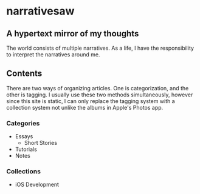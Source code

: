 # narrativesaw

## A hypertext mirror of my thoughts

The world consists of multiple narratives. As a life, I have the responsibility to interpret the narratives around me.

## Contents

There are two ways of organizing articles. One is categorization, and the other is tagging. I usually use these two methods simultaneously, however since this site is static, I can only replace the tagging system with a collection system not unlike the albums in Apple's Photos app.

### Categories

- Essays
  - Short Stories
- Tutorials
- Notes

### Collections

- iOS Development
